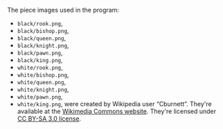 The piece images used in the program:
- `black/rook.png`,
- `black/bishop.png`,
- `black/queen.png`,
- `black/knight.png`,
- `black/pawn.png`,
- `black/king.png`,
- `white/rook.png`,
- `white/bishop.png`,
- `white/queen.png`,
- `white/knight.png`,
- `white/pawn.png`,
- `white/king.png`,
were created by Wikipedia user “Cburnett”. They're available at the [Wikimedia Commons website](https://commons.wikimedia.org/wiki/Category:SVG_chess_pieces). They're licensed under [CC BY-SA 3.0 license](https://creativecommons.org/licenses/by-sa/3.0/legalcode).
